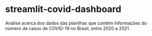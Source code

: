 # streamlit-covid-dashboard

Análise acerca dos dados das planilhas que contêm informações do número de casos de COVID-19 no Brasil, entre 2020 a 2021.
